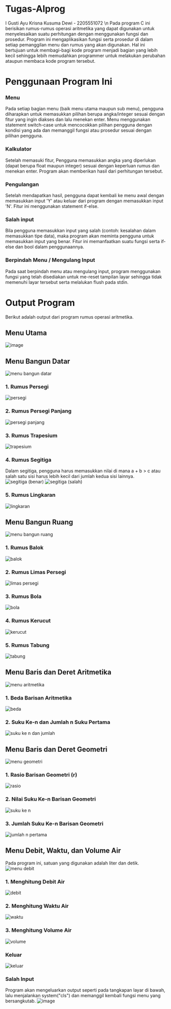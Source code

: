 # Tugas-Alprog
I Gusti Ayu Krisna Kusuma Dewi - 2205551072 \n
Pada program C ini berisikan rumus-rumus operasi aritmetika yang dapat digunakan untuk menyelesaikan suatu perhitungan dengan menggunakan fungsi dan prosedur. Program ini mengaplikasikan fungsi serta prosedur di dalam setiap pemanggilan menu dan rumus yang akan digunakan. Hal ini bertujuan untuk membagi-bagi kode program menjadi bagian yang lebih kecil sehingga lebih memudahkan programmer untuk melakukan perubahan ataupun membaca kode program tersebut.


# Penggunaan Program Ini
### Menu
Pada setiap bagian menu (baik menu utama maupun sub menu), pengguna diharapkan untuk memasukkan pilihan berupa angka/integer sesuai dengan fitur yang ingin diakses dan lalu menekan enter. Menu menggunakan statement switch-case untuk mencocokkan pilihan pengguna dengan kondisi yang ada dan memanggil fungsi atau prosedur sesuai dengan pilihan pengguna.
### Kalkulator
Setelah memasuki fitur, Pengguna memasukkan angka yang diperlukan (dapat berupa float maupun integer) sesuai dengan keperluan rumus dan menekan enter. Program akan memberikan hasil dari perhitungan tersebut.
### Pengulangan 
Setelah mendapatkan hasil, pengguna dapat kembali ke menu awal dengan memasukkan input 'Y' atau keluar dari program dengan memasukkan input 'N'. Fitur ini menggunakan statement if-else.
### Salah input
Bila pengguna memasukkan input yang salah (contoh: kesalahan dalam memasukkan tipe data), maka program akan meminta pengguna untuk memasukkan input yang benar. Fitur ini memanfaatkan suatu fungsi serta if-else dan bool dalam penggunaannya.
### Berpindah Menu / Mengulang Input
Pada saat berpindah menu atau mengulang input, program menggunakan fungsi yang telah disediakan untuk me-reset tampilan layar sehingga tidak memenuhi layar tersebut serta melalukan flush pada stdin.


# Output Program
Berikut adalah output dari program rumus operasi aritmetika.

## Menu Utama
![image](https://user-images.githubusercontent.com/113322119/196034833-e3baf98b-f806-42c7-9487-9d1fa8068e9d.png)

## Menu Bangun Datar
![menu bangun datar](https://user-images.githubusercontent.com/113322119/196032500-a28d5f68-e26d-483a-a53e-8f32d59e4527.png)
### 1. Rumus Persegi
![persegi](https://user-images.githubusercontent.com/113322119/196033773-5cfd830f-7392-40de-bb98-2619c1ab0e1a.png)
### 2. Rumus Persegi Panjang
![persegi panjang](https://user-images.githubusercontent.com/113322119/196033780-a544d7f5-f7cf-491a-be52-ba7685d9b608.png)
### 3. Rumus Trapesium
![trapesium](https://user-images.githubusercontent.com/113322119/196033792-5cd5aa30-77fe-4de8-91c0-d5ffd30bf69f.png)
### 4. Rumus Segitiga
Dalam segitiga, pengguna harus memasukkan nilai di mana a + b > c atau salah satu sisi harus lebih kecil dari jumlah kedua sisi lainnya.
![segitiga (benar)](https://user-images.githubusercontent.com/113322119/196033864-2aa0e1a5-616f-41a9-81d7-eacf2b8bf843.png)
![segitiga (salah)](https://user-images.githubusercontent.com/113322119/196033873-689ff52d-aa3f-4a61-bfdc-c62c976aca28.png)
### 5. Rumus Lingkaran
![lingkaran](https://user-images.githubusercontent.com/113322119/196033899-dfcd7ed8-3ab9-4de1-b66a-eeb9ed8ea124.png)


## Menu Bangun Ruang
![menu bangun ruang](https://user-images.githubusercontent.com/113322119/196032508-6dbc2dfc-0d31-4d63-a5a0-e029aee295df.png)
### 1. Rumus Balok
![balok](https://user-images.githubusercontent.com/113322119/196033971-18545303-9462-45a1-a24a-79b3f93c1663.png)
### 2. Rumus Limas Persegi
![limas persegi](https://user-images.githubusercontent.com/113322119/196033986-d654874d-1556-4e16-b1a4-e28b5f51f3e0.png)
### 3. Rumus Bola
![bola](https://user-images.githubusercontent.com/113322119/196034049-d24fcab4-a558-425a-80c7-f6f338553933.png)
### 4. Rumus Kerucut
![kerucut](https://user-images.githubusercontent.com/113322119/196034052-f85c96ee-9081-4044-b200-c8816d14daf4.png)
### 5. Rumus Tabung
![tabung](https://user-images.githubusercontent.com/113322119/196034059-033e2bbb-a5db-40d1-ae8b-d5de83a9bff8.png)


## Menu Baris dan Deret Aritmetika
![menu aritmetika](https://user-images.githubusercontent.com/113322119/196032515-fbb8c802-9f9a-4edc-8093-43595c29d0b8.png)
### 1. Beda Barisan Aritmetika
![beda](https://user-images.githubusercontent.com/113322119/196034375-03aa403f-b253-4627-9747-3f988cb2cd58.png)
### 2. Suku Ke-n dan Jumlah n Suku Pertama
![suku ke n dan jumlah](https://user-images.githubusercontent.com/113322119/196034380-582acb8a-5ff1-42bb-8335-e5b9eab5b660.png)

## Menu Baris dan Deret Geometri
![menu geometri](https://user-images.githubusercontent.com/113322119/196032520-c6bb82e9-fa4a-4fa9-b574-90dc7936e223.png)
### 1. Rasio Barisan Geometri (r)
![rasio](https://user-images.githubusercontent.com/113322119/196034357-776274d2-8a71-4081-9caa-92618789a216.png)
### 2. Nilai Suku Ke-n Barisan Geometri
![suku ke n](https://user-images.githubusercontent.com/113322119/196034366-2de24782-0a47-4e71-b8e7-8ff9e235ad65.png)
### 3. Jumlah Suku Ke-n Barisan Geometri
![jumlah n pertama](https://user-images.githubusercontent.com/113322119/196034345-4fcd87b7-a9ee-4b64-8ca9-d6bb354a13d7.png)

## Menu Debit, Waktu, dan Volume Air
Pada program ini, satuan yang digunakan adalah liter dan detik.
![menu debit](https://user-images.githubusercontent.com/113322119/196032529-e287e936-9ea4-4b7c-8989-14f4191c8bf6.png)
### 1. Menghitung Debit Air
![debit](https://user-images.githubusercontent.com/113322119/196034335-06009e64-8af7-4058-810e-0feda2c67bbc.png)
### 2. Menghitung Waktu Air
![waktu](https://user-images.githubusercontent.com/113322119/196034341-f2ebc5a2-a85c-42d5-996f-626552889fb5.png)
### 3. Menghitung Volume Air
![volume](https://user-images.githubusercontent.com/113322119/196034339-8748ab5a-40f5-4001-9f61-74d15ba1faaa.png)

### Keluar
![keluar](https://user-images.githubusercontent.com/113322119/196035650-78e9162f-c36f-4550-bd51-e8bc48e9301c.png)

### Salah Input
Program akan mengeluarkan output seperti pada tangkapan layar di bawah, lalu menjalankan system("cls") dan memanggil kembali fungsi menu yang bersangkutab.
![image](https://user-images.githubusercontent.com/113322119/196036063-6b3d70b2-9a99-407f-b7ea-ea94b3a45e00.png)
